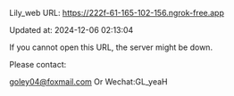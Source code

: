 Lily_web URL: https://222f-61-165-102-156.ngrok-free.app

Updated at: 2024-12-06 02:13:04

If you cannot open this URL, the server might be down.

Please contact: 

goley04@foxmail.com Or Wechat:GL_yeaH
